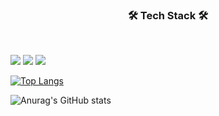 <h3 align="center"><b>🛠 Tech Stack 🛠</b></h3>
</br>

<img src="https://img.shields.io/badge/Java-007396?style=for-the-badge&logo=java&logoColor=white"> <img src="https://img.shields.io/badge/Spring-6DB33F?style=for-the-badge&logo=Spring&logoColor=white"> <img src="https://img.shields.io/badge/github-181717?style=for-the-badge&logo=github&logoColor=white">


[![Top Langs](https://github-readme-stats.vercel.app/api/top-langs/?username=orol116)](https://github.com/orol116/github-readme-stats)


![Anurag's GitHub stats](https://github-readme-stats.vercel.app/api?username=orol116&show_icons=true&theme=vue)
<!--

**orol116/orol116** is a ✨ _special_ ✨ repository because its `README.md` (this file) appears on your GitHub profile.

Here are some ideas to get you started:

- 🔭 I’m currently working on ...
- 🌱 I’m currently learning ...
- 👯 I’m looking to collaborate on ...
- 🤔 I’m looking for help with ...
- 💬 Ask me about ...
- 📫 How to reach me: ...
- 😄 Pronouns: ...
- ⚡ Fun fact: ...
-->
